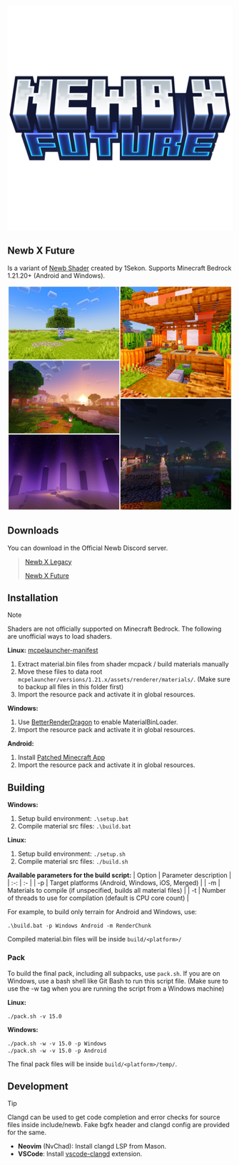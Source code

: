 ![Screenshot1](docs/title.png "Title")
## Newb X Future
Is a variant of [Newb Shader](https://github.com/devendrn/newb-x-mcbe) created by 1Sekon. Supports Minecraft Bedrock 1.21.20+ (Android and Windows).


![Screenshot2](docs/screenshots.jpg "NewbXFuture")

## Downloads
You can download in the Official Newb Discord server.

> [Newb X Legacy](https://discord.gg/newb-community-844591537430069279)
>
> [Newb X Future](https://discord.com/channels/844591537430069279/1163421396634980443)

## Installation

> [!NOTE]
> Shaders are not officially supported on Minecraft Bedrock. The following are unofficial ways to load shaders.

**Linux:** [mcpelauncher-manifest](https://github.com/minecraft-linux/mcpelauncher-ui-manifest)
1. Extract material.bin files from shader mcpack / build materials manually
2. Move these files to data root `mcpelauncher/versions/1.21.x/assets/renderer/materials/`. (Make sure to backup all files in this folder first)
3. Import the resource pack and activate it in global resources.

**Windows:**
1. Use [BetterRenderDragon](https://github.com/ddf8196/BetterRenderDragon) to enable MaterialBinLoader.
2. Import the resource pack and activate it in global resources.

**Android:**
1. Install [Patched Minecraft App](https://devendrn.github.io/renderdragon-shaders/shaders/installation/android#using-patch-app)
2. Import the resource pack and activate it in global resources.

## Building

**Windows:**
1. Setup build environment: `.\setup.bat`
2. Compile material src files: `.\build.bat`

**Linux:**
1. Setup build environment: `./setup.sh`
2. Compile material src files: `./build.sh`  

**Available parameters for the build script:**
| Option | Parameter description |
| :-: | :- |
| -p | Target platforms (Android, Windows, iOS, Merged) |
| -m | Materials to compile (if unspecified, builds all material files) |
| -t | Number of threads to use for compilation (default is CPU core count) |

For example, to build only terrain for Android and Windows, use:
```
.\build.bat -p Windows Android -m RenderChunk
```
Compiled material.bin files will be inside `build/<platform>/`

### Pack
To build the final pack, including all subpacks, use `pack.sh`. If you are on Windows, use a bash shell like Git Bash to run this script file. (Make sure to use the -w tag when you are running the script from a Windows machine) 

**Linux:**
```
./pack.sh -v 15.0
```
**Windows:**
```
./pack.sh -w -v 15.0 -p Windows
./pack.sh -w -v 15.0 -p Android
```
The final pack files will be inside `build/<platform>/temp/`. 

## Development

> [!TIP]
> Clangd can be used to get code completion and error checks for source files inside include/newb. Fake bgfx header and clangd config are provided for the same.
- **Neovim** (NvChad): Install clangd LSP from Mason.
- **VSCode**: Install [vscode-clangd](https://marketplace.visualstudio.com/items?itemName=llvm-vs-code-extensions.vscode-clangd) extension.

